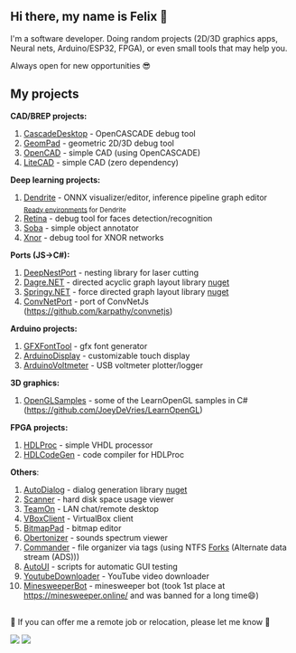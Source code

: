 ## Hi there, my name is Felix 👋
I'm a software developer. Doing random projects (2D/3D graphics apps, Neural nets, Arduino/ESP32, FPGA), or even small tools that may help you.

Always open for new opportunities :sunglasses:

## My projects

**CAD/BREP projects:**
1. [CascadeDesktop](https://github.com/fel88/CascadeDesktop) - OpenCASCADE debug tool
2. [GeomPad](https://github.com/fel88/GeomPad) - geometric 2D/3D debug tool
3. [OpenCAD](https://github.com/fel88/OpenCAD) - simple CAD (using OpenCASCADE)
4. [LiteCAD](https://github.com/fel88/LiteCAD) - simple CAD (zero dependency)

**Deep learning projects:**
1. [Dendrite](https://github.com/fel88/Dendrite) - ONNX visualizer/editor, inference pipeline graph editor   
    <sub>  [Ready environments](https://github.com/fel88/Dendrite.Environments) for Dendrite   </sub>
2. [Retina](https://github.com/fel88/Retina) - debug tool for faces detection/recognition
3. [Soba](https://github.com/fel88/SOBA) - simple object annotator
4. [Xnor](https://github.com/fel88/Xnor) - debug tool for XNOR networks


**Ports (JS→C#):**
1. [DeepNestPort](https://github.com/fel88/DeepNestPort) - nesting library for laser cutting
2. [Dagre.NET](https://github.com/fel88/Dagre.NET) - directed acyclic graph layout library [nuget](https://www.nuget.org/packages/Dagre.NET)
3. [Springy.NET](https://github.com/fel88/Springy.NET) - force directed graph layout library [nuget](https://www.nuget.org/packages/Springy.NET)
4. [ConvNetPort](https://github.com/fel88/ConvNetPort) - port of ConvNetJs (https://github.com/karpathy/convnetjs)

**Arduino projects:**
1. [GFXFontTool](https://github.com/fel88/GFXFontTool) - gfx font generator
2. [ArduinoDisplay](https://github.com/fel88/ArduinoDisplay) - customizable touch display
3. [ArduinoVoltmeter](https://github.com/fel88/ArduinoVoltmeter) - USB voltmeter plotter/logger   

**3D graphics:**
1. [OpenGLSamples](https://github.com/fel88/OpenGLSamples) - some of the LearnOpenGL samples in C# (https://github.com/JoeyDeVries/LearnOpenGL)

**FPGA projects:**
1. [HDLProc](https://github.com/fel88/HDLProc) - simple VHDL processor
2. [HDLCodeGen](https://github.com/fel88/HDLCodeGen) - code compiler for HDLProc

**Others**:
1. [AutoDialog](https://www.nuget.org/packages/AutoDialog) - dialog generation library [nuget](https://www.nuget.org/packages/AutoDialog)
2. [Scanner](https://github.com/fel88/Scanner) - hard disk space usage viewer
3. [TeamOn](https://github.com/fel88/TeamOn) - LAN chat/remote desktop
4. [VBoxClient](https://github.com/fel88/VboxClient) - VirtualBox client
5. [BitmapPad](https://github.com/fel88/BitmapPad) - bitmap editor
6. [Obertonizer](https://github.com/fel88/Obertonizer) - sounds spectrum viewer
7. [Commander](https://github.com/fel88/Commander) - file organizer via tags (using NTFS [Forks](https://en.wikipedia.org/wiki/Fork_(file_system)) (Alternate data stream (ADS)))
8. [AutoUI](https://github.com/fel88/AutoUI) - scripts for automatic GUI testing
9. [YoutubeDownloader](https://github.com/fel88/YoutubeDownloader) - YouTube video downloader
10. [MinesweeperBot](https://github.com/fel88/MinesweeperBot) - minesweeper bot (took 1st place at https://minesweeper.online/ and was banned for a long time😄)
   
## 

 :rocket: If you can offer me a remote job or relocation, please let me know :rocket:

<!--
**fel88/fel88** is a ✨ _special_ ✨ repository because its `README.md` (this file) appears on your GitHub profile.

Here are some ideas to get you started:

- 🔭 I’m currently working on ...
- 🌱 I’m currently learning ...
- 👯 I’m looking to collaborate on ...
- 🤔 I’m looking for help with ...
- 💬 Ask me about ...
- 📫 How to reach me: ...
- 😄 Pronouns: ...
- ⚡ Fun fact: ...
-->

![](https://img.shields.io/badge/dynamic/json?logo=github&label=GitHub%20Stars&style=for-the-badge&query=%24.stars&url=https://api.github-star-counter.workers.dev/user/fel88) ![](https://img.shields.io/badge/dynamic/json?logo=github&label=GitHub%20Forks&style=for-the-badge&query=%24.forks&url=https://api.github-star-counter.workers.dev/user/fel88)
